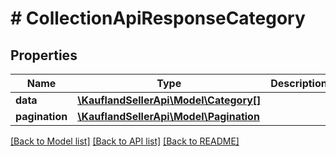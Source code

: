 # # CollectionApiResponseCategory

## Properties

Name | Type | Description | Notes
------------ | ------------- | ------------- | -------------
**data** | [**\KauflandSellerApi\Model\Category[]**](Category.md) |  |
**pagination** | [**\KauflandSellerApi\Model\Pagination**](Pagination.md) |  | [optional]

[[Back to Model list]](../../README.md#models) [[Back to API list]](../../README.md#endpoints) [[Back to README]](../../README.md)
